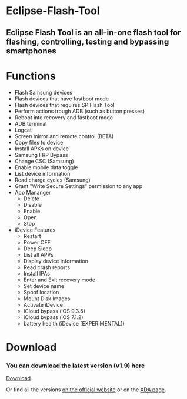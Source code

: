 # Eclipse-Flash-Tool
## Eclipse Flash Tool is an all-in-one flash tool for flashing, controlling, testing and bypassing smartphones


# Functions

- Flash Samsung devices
- Flash devices that have fastboot mode
- Flash devices that requires SP Flash Tool
- Perform actions trough ADB (such as button presses)
- Reboot into recovery and fastboot mode
- ADB terminal
- Logcat
- Screen mirror and remote control (BETA)
- Copy files to device
- Install APKs on device
- Samsung FRP Bypass
- Change CSC (Samsung)
- Enable mobile data toggle
- List device information
- Read charge cycles (Samsung)
- Grant "Write Secure Settings" permission to any app
- App Mananger
	- Delete
	- Disable
	- Enable
	- Open
	- Stop
- iDevice Features
   - Restart
   - Power OFF
   - Deep Sleep
   - List all APPs
   - Display device information
   - Read crash reports
   - Install IPAs
   - Enter and Exit recovery mode
   - Set device name
   - Spoof location
   - Mount Disk Images
   - Activate iDevice
   - iCloud bypass (iOS 9.3.5)
   - iCloud bypass (iOS 7.1.2)
   - battery health (iDevice [EXPERIMENTAL])

# Download
### You can download the latest version (v1.9) here

[Download](https://www.mediafire.com/file/mrz2vt55dqa3ulo/Eclipse_Flash_Tool-v1.9.exe/file)

Or find all the versions [on the official website](https://eclipseflashtool.web.app) or on the [XDA page](https://forum.xda-developers.com/t/tool-eclipse-flash-tool-v1-8.4565923/).
